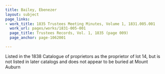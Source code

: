 ```yaml
---
title: Bailey, Ebenezer
layout: subject
page_links:
- work_title: 1835 Trustees Meeting Minutes, Volume 1, 1831.005.001
  work_url: pages/works/1831-005-001
  page_title: Trustees Records, Vol. 1, 1835 (page 009)
  page_anchor: page-1062001

---
```

<p>Listed in the 1838 Catalogue of proprietors as the proprietor of lot 14, but is not listed in later catalogs and does not appear to be buried at Mount Auburn</p>
